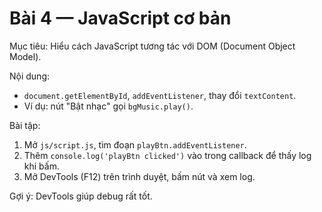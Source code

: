 # Bài 4 — JavaScript cơ bản

Mục tiêu: Hiểu cách JavaScript tương tác với DOM (Document Object Model).

Nội dung:
- `document.getElementById`, `addEventListener`, thay đổi `textContent`.
- Ví dụ: nút "Bật nhạc" gọi `bgMusic.play()`.

Bài tập:
1. Mở `js/script.js`, tìm đoạn `playBtn.addEventListener`.
2. Thêm `console.log('playBtn clicked')` vào trong callback để thấy log khi bấm.
3. Mở DevTools (F12) trên trình duyệt, bấm nút và xem log.

Gợi ý: DevTools giúp debug rất tốt.
